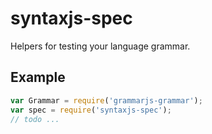 
# syntaxjs-spec

Helpers for testing your language grammar.

## Example

```js
var Grammar = require('grammarjs-grammar');
var spec = require('syntaxjs-spec');
// todo ...
```